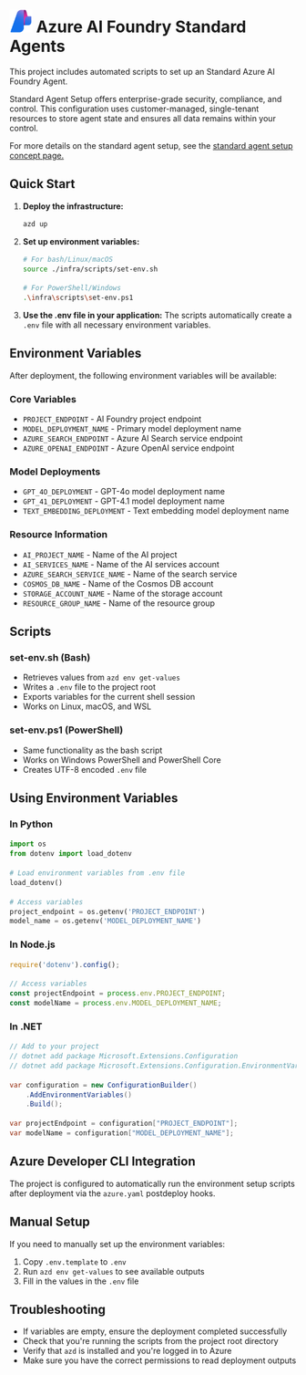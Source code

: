 # <img src="./utils/media/ai-foundry.png" alt="Azure Foundry" style="width:40px;height:40px;"/> Azure AI Foundry Standard Agents

This project includes automated scripts to set up an Standard Azure AI Foundry Agent.

Standard Agent Setup offers enterprise-grade security, compliance, and control. This configuration uses customer-managed, single-tenant resources to store agent state and ensures all data remains within your control.

For more details on the standard agent setup, see the [standard agent setup concept page.](https://learn.microsoft.com/en-us/azure/ai-services/agents/concepts/standard-agent-setup)

## Quick Start

1. **Deploy the infrastructure:**
   ```bash
   azd up
   ```

2. **Set up environment variables:**
   ```bash
   # For bash/Linux/macOS
   source ./infra/scripts/set-env.sh
   
   # For PowerShell/Windows
   .\infra\scripts\set-env.ps1
   ```

3. **Use the .env file in your application:**
   The scripts automatically create a `.env` file with all necessary environment variables.

## Environment Variables

After deployment, the following environment variables will be available:

### Core Variables
- `PROJECT_ENDPOINT` - AI Foundry project endpoint
- `MODEL_DEPLOYMENT_NAME` - Primary model deployment name
- `AZURE_SEARCH_ENDPOINT` - Azure AI Search service endpoint
- `AZURE_OPENAI_ENDPOINT` - Azure OpenAI service endpoint

### Model Deployments
- `GPT_4O_DEPLOYMENT` - GPT-4o model deployment name
- `GPT_41_DEPLOYMENT` - GPT-4.1 model deployment name  
- `TEXT_EMBEDDING_DEPLOYMENT` - Text embedding model deployment name

### Resource Information
- `AI_PROJECT_NAME` - Name of the AI project
- `AI_SERVICES_NAME` - Name of the AI services account
- `AZURE_SEARCH_SERVICE_NAME` - Name of the search service
- `COSMOS_DB_NAME` - Name of the Cosmos DB account
- `STORAGE_ACCOUNT_NAME` - Name of the storage account
- `RESOURCE_GROUP_NAME` - Name of the resource group

## Scripts

### set-env.sh (Bash)
- Retrieves values from `azd env get-values`
- Writes a `.env` file to the project root
- Exports variables for the current shell session
- Works on Linux, macOS, and WSL

### set-env.ps1 (PowerShell)
- Same functionality as the bash script
- Works on Windows PowerShell and PowerShell Core
- Creates UTF-8 encoded `.env` file

## Using Environment Variables

### In Python
```python
import os
from dotenv import load_dotenv

# Load environment variables from .env file
load_dotenv()

# Access variables
project_endpoint = os.getenv('PROJECT_ENDPOINT')
model_name = os.getenv('MODEL_DEPLOYMENT_NAME')
```

### In Node.js
```javascript
require('dotenv').config();

// Access variables
const projectEndpoint = process.env.PROJECT_ENDPOINT;
const modelName = process.env.MODEL_DEPLOYMENT_NAME;
```

### In .NET
```csharp
// Add to your project
// dotnet add package Microsoft.Extensions.Configuration
// dotnet add package Microsoft.Extensions.Configuration.EnvironmentVariables

var configuration = new ConfigurationBuilder()
    .AddEnvironmentVariables()
    .Build();

var projectEndpoint = configuration["PROJECT_ENDPOINT"];
var modelName = configuration["MODEL_DEPLOYMENT_NAME"];
```

## Azure Developer CLI Integration

The project is configured to automatically run the environment setup scripts after deployment via the `azure.yaml` postdeploy hooks.

## Manual Setup

If you need to manually set up the environment variables:

1. Copy `.env.template` to `.env`
2. Run `azd env get-values` to see available outputs
3. Fill in the values in the `.env` file

## Troubleshooting

- If variables are empty, ensure the deployment completed successfully
- Check that you're running the scripts from the project root directory
- Verify that `azd` is installed and you're logged in to Azure
- Make sure you have the correct permissions to read deployment outputs
